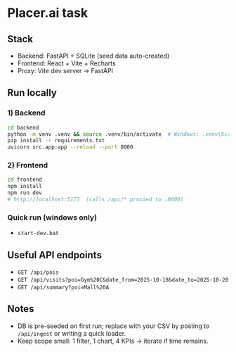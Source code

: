 # Placer.ai task

## Stack
- Backend: FastAPI + SQLite (seed data auto-created)
- Frontend: React + Vite + Recharts
- Proxy: Vite dev server → FastAPI

## Run locally

### 1) Backend
```bash
cd backend
python -m venv .venv && source .venv/bin/activate  # Windows: .venv\Scripts\activate
pip install -r requirements.txt
uvicorn src.app:app --reload --port 8000
```

### 2) Frontend
```bash
cd frontend
npm install
npm run dev
# http://localhost:5173  (calls /api/* proxied to :8000)
```

### Quick run (windows only)
- `start-dev.bat`

## Useful API endpoints
- `GET /api/pois`
- `GET /api/visits?poi=Gym%20C&date_from=2025-10-18&date_to=2025-10-20`
- `GET /api/summary?poi=Mall%20A`

## Notes
- DB is pre-seeded on first run; replace with your CSV by posting to `/api/ingest` or writing a quick loader.
- Keep scope small: 1 filter, 1 chart, 4 KPIs → iterate if time remains.